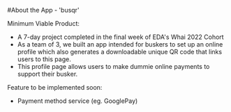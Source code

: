 #About the App - 'busqr'

Minimum Viable Product: 
- A 7-day project completed in the final week of EDA's Whai 2022 Cohort 
- As a team of 3, we built an app intended for buskers to set up an online profile 
  which also generates a downloadable unique QR code that links users to this page. 
- This profile page allows users to make dummie online payments to support their busker. 

Feature to be implemented soon: 
- Payment method service (eg. GooglePay) 



  

